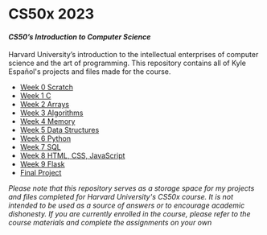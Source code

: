 # CS50x 2023
#### *CS50’s Introduction to Computer Science*
Harvard University’s introduction to the intellectual enterprises of computer science and the art of programming. This repository contains all of Kyle Español's projects and files made for the course.
- [Week 0 Scratch](https://github.com/kylekce/CS50x-2023/tree/main/Week%200)
- [Week 1 C](https://github.com/kylekce/CS50x-2023/tree/main/Week%201)
- [Week 2 Arrays](https://github.com/kylekce/CS50x-2023/tree/main/Week%202)
- [Week 3 Algorithms](https://github.com/kylekce/CS50x-2023/tree/main/Week%203)
- [Week 4 Memory](https://github.com/kylekce/CS50x-2023/tree/main/Week%204)
- [Week 5 Data Structures](https://github.com/kylekce/CS50x-2023/tree/main/Week%205)
- [Week 6 Python](https://github.com/kylekce/CS50x-2023/tree/main/Week%206)
- [Week 7 SQL](https://github.com/kylekce/CS50x-2023/tree/main/Week%207)
- [Week 8 HTML, CSS, JavaScript](https://github.com/kylekce/CS50x-2023/tree/main/Week%208)
- [Week 9 Flask](https://github.com/kylekce/CS50x-2023/tree/main/Week%209)
- [Final Project](https://flashcodes.fun)

_*Please note that this repository serves as a storage space for my projects and files completed for Harvard University's CS50x course. It is not intended to be used as a source of answers or to encourage academic dishonesty. If you are currently enrolled in the course, please refer to the course materials and complete the assignments on your own*_
